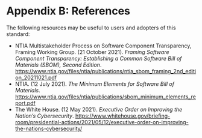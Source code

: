 # Appendix B: References

The following resources may be useful to users and adopters of this standard:

* NTIA Multistakeholder Process on Software Component Transparency, Framing Working Group. (21 October 2021). _Framing Software Component Transparency: Establishing a Common Software Bill of Materials (SBOM), Second Edition_. <https://www.ntia.gov/files/ntia/publications/ntia_sbom_framing_2nd_edition_20211021.pdf>
* NTIA. (12 July 2021). _The Minimum Elements for Software Bill of Materials_. <https://www.ntia.gov/files/ntia/publications/sbom_minimum_elements_report.pdf>
* The White House. (12 May 2021). _Executive Order on Improving the Nation’s Cybersecurity_. <https://www.whitehouse.gov/briefing-room/presidential-actions/2021/05/12/executive-order-on-improving-the-nations-cybersecurity/>

<div style="page-break-after: always; visibility: hidden">
\newpage
</div>
